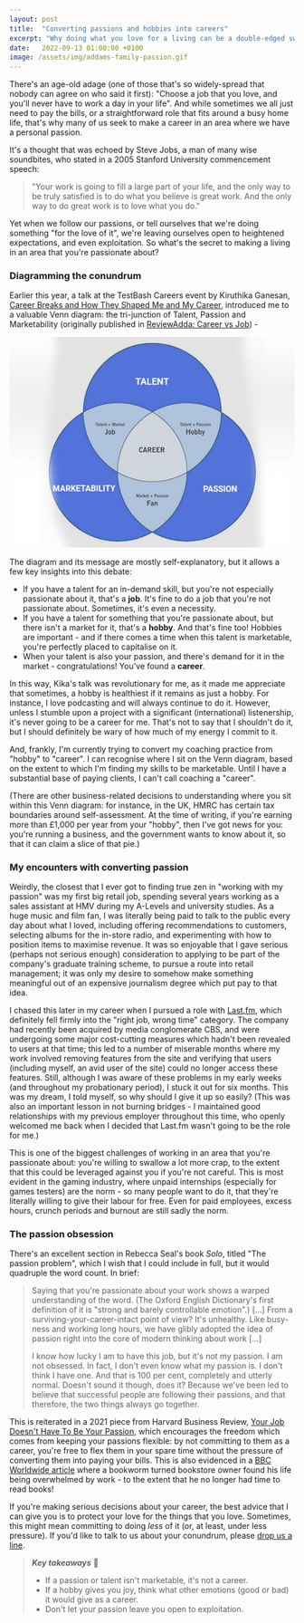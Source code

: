 ```yaml
---
layout: post
title:  "Converting passions and hobbies into careers"
excerpt: "Why doing what you love for a living can be a double-edged sword."
date:   2022-09-13 01:00:00 +0100
image: /assets/img/addams-family-passion.gif
---
```


There's an age-old adage (one of those that's so widely-spread that nobody can agree on who said it first): "Choose a job that you love, and you'll never have to work a day in your life". And while sometimes we all just need to pay the bills, or a straightforward role that fits around a busy home life, that's why many of us seek to make a career in an area where we have a personal passion.

It's a thought that was echoed by Steve Jobs, a man of many wise soundbites, who stated in a 2005 Stanford University commencement speech:

> "Your work is going to fill a large part of your life, and the only way to be truly satisfied is to do what you believe is great work. And the only way to do great work is to love what you do."

Yet when we follow our passions, or tell ourselves that we're doing something "for the love of it", we're leaving ourselves open to heightened expectations, and even exploitation. So what's the secret to making a living in an area that you're passionate about?

### Diagramming the conundrum

Earlier this year, a talk at the TestBash Careers event by Kiruthika Ganesan, [Career Breaks and How They Shaped Me and My Career](https://www.ministryoftesting.com/dojo/lessons/career-breaks-and-how-they-shaped-me-and-my-career-kiruthika-ganesan), introduced me to a valuable Venn diagram: the tri-junction of Talent, Passion and Marketability (originally published in [ReviewAdda: Career vs Job](https://www.reviewadda.com/institute/article/157/career-vs-job)) -

![The Tri-Junction of Talent, Passion and Marketability](/assets/img/The-Tri-Junction-of-Talent-Marketability-and-Passion.jpg)

The diagram and its message are mostly self-explanatory, but it allows a few key insights into this debate:

* If you have a talent for an in-demand skill, but you're not especially passionate about it, that's a **job**. It's fine to do a job that you're not passionate about. Sometimes, it's even a necessity.
* If you have a talent for something that you're passionate about, but there isn't a market for it, that's a **hobby**. And that's fine too! Hobbies are important - and if there comes a time when this talent is marketable, you're perfectly placed to capitalise on it.
* When your talent is also your passion, and there's demand for it in the market - congratulations! You've found a **career**.

In this way, Kika's talk was revolutionary for me, as it made me appreciate that <span class="highlight">sometimes, a hobby is healthiest if it remains as just a hobby</span>. For instance, I love podcasting and will always continue to do it. However, unless I stumble upon a project with a significant (international) listenership, it's never going to be a career for me. That's not to say that I shouldn't do it, but I should definitely be wary of how much of my energy I commit to it.

And, frankly, I'm currently trying to convert my coaching practice from "hobby" to "career". I can recognise where I sit on the Venn diagram, based on the extent to which I'm finding my skills to be marketable. Until I have a substantial base of paying clients, I can't call coaching a "career".

(There are other business-related decisions to understanding where you sit within this Venn diagram: for instance, in the UK, HMRC has certain tax boundaries around self-assessment. At the time of writing, if you're earning more than £1,000 per year from your "hobby", then I've got news for you: you're running a business, and the government wants to know about it, so that it can claim a slice of that pie.)

### My encounters with converting passion

Weirdly, the closest that I ever got to finding true zen in "working with my passion" was my first big retail job, spending several years working as a sales assistant at HMV during my A-Levels and university studies. As a huge music and film fan, I was literally being paid to talk to the public every day about what I loved, including offering recommendations to customers, selecting albums for the in-store radio, and experimenting with how to position items to maximise revenue. It was so enjoyable that I gave serious (perhaps not serious enough) consideration to applying to be part of the company's graduate training scheme, to pursue a route into retail management; it was only my desire to somehow make something meaningful out of an expensive journalism degree which put pay to that idea. 

I chased this later in my career when I pursued a role with [Last.fm](https://last.fm), which definitely fell firmly into the "right job, wrong time" category. The company had recently been acquired by media conglomerate CBS, and were undergoing some major cost-cutting measures which hadn't been revealed to users at that time; this led to a number of miserable months where my work involved removing features from the site and verifying that users (including myself, an avid user of the site) could no longer access these features. Still, although I was aware of these problems in my early weeks (and throughout my probationary period), I stuck it out for six months. This was my dream, I told myself, so why should I give it up so easily? (This was also an important lesson in not burning bridges - I maintained good relationships with my previous employer throughout this time, who openly welcomed me back when I decided that Last.fm wasn't going to be the role for me.)

This is one of the biggest challenges of working in an area that you're passionate about: you're willing to swallow a lot more crap, to the extent that this could be leveraged against you if you're not careful. This is most evident in the gaming industry, where unpaid internships (especially for games testers) are the norm - so many people want to do it, that they're literally willing to give their labour for free. Even for paid employees, excess hours, crunch periods and burnout are still sadly the norm.

### The passion obsession

There's an excellent section in Rebecca Seal's book _Solo_, titled "The passion problem", which I wish that I could include in full, but it would quadruple the word count. In brief:

> Saying that you're passionate about your work shows a warped understanding of the word. (The Oxford English Dictionary's first definition of it is "strong and barely controllable emotion".) [...] From a surviving-your-career-intact point of view? It's unhealthy. Like busy-ness and working long hours, we have glibly adopted the idea of passion right into the core of modern thinking about work [...]
> 
> I know how lucky I am to have this job, but it's not my passion. I am not obsessed. In fact, I don't even know what my passion is. I don't think I have one. And that is 100 per cent, completely and utterly normal. Doesn't sound it though, does it? Because we've been led to believe that successful people are following their passions, and that therefore, the two things always go together.

This is reiterated in a 2021 piece from Harvard Business Review, [Your Job Doesn't Have To Be Your Passion](https://hbr.org/2021/06/your-job-doesnt-have-to-be-your-passion), which encourages the freedom which comes from keeping your passions flexible: by not committing to them as a career, you're free to flex them in your spare time without the pressure of converting them into paying your bills. This is also evidenced in a [BBC Worldwide article](https://www.bbc.com/worklife/article/20210927-does-doing-what-you-love-for-a-living-come-with-a-price) where a bookworm turned bookstore owner found his life being overwhelmed by work - to the extent that he no longer had time to read books!

If you're making serious decisions about your career, the best advice that I can give you is to <span class="highlight">protect your love for the things that you love</span>. Sometimes, this might mean committing to doing _less_ of it (or, at least, under less pressure). If you'd like to talk to us about your conundrum, please [drop us a line](/contact).

> **_Key takeaways_** 📝  
> * If a passion or talent isn't marketable, it's not a career.
> * If a hobby gives you joy, think what other emotions (good or bad) it would give as a career.
> * Don't let your passion leave you open to exploitation.